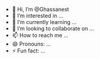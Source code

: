 - 👋 Hi, I’m @Ghassanest
- 👀 I’m interested in ...
- 🌱 I’m currently learning ...
- 💞️ I’m looking to collaborate on ...
- 📫 How to reach me ...
- 😄 Pronouns: ...
- ⚡ Fun fact: ...

<!---
Ghassanest/Ghassanest is a ✨ special ✨ repository because its `README.md` (this file) appears on your GitHub profile.
You can click the Preview link to take a look at your changes.
--->
